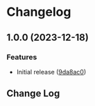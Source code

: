 # Changelog

## 1.0.0 (2023-12-18)


### Features

* Initial release ([9da8ac0](https://github.com/sunggun-yu/vscode-kubemani-diff/commit/9da8ac0838a6ea127273229193df42ba4ec9a6d6))

## Change Log
